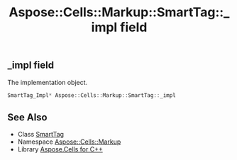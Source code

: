 ﻿---
title: Aspose::Cells::Markup::SmartTag::_impl field
linktitle: _impl
second_title: Aspose.Cells for C++ API Reference
description: 'Aspose::Cells::Markup::SmartTag::_impl field. The implementation object in C++.'
type: docs
weight: 1300
url: /cpp/aspose.cells.markup/smarttag/_impl/
---
## _impl field


The implementation object.

```cpp
SmartTag_Impl* Aspose::Cells::Markup::SmartTag::_impl
```

## See Also

* Class [SmartTag](../)
* Namespace [Aspose::Cells::Markup](../../)
* Library [Aspose.Cells for C++](../../../)
